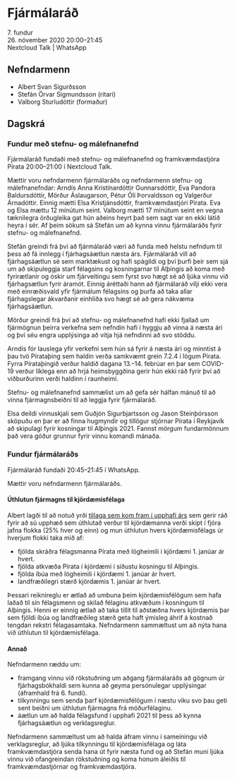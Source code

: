 # Fjármálaráð

7\. fundur  
26\. nóvember 2020 20:00–21:45  
Nextcloud Talk | WhatsApp

## Nefndarmenn

* Albert Svan Sigurðsson
* Stefán Örvar Sigmundsson (ritari)
* Valborg Sturludóttir (formaður)

## Dagskrá

### Fundur með stefnu- og málefnanefnd

Fjármálaráð fundaði með stefnu- og málefnanefnd og framkvæmdastjóra Pírata 20:00–21:00 í Nextcloud Talk.

Mættir voru nefndarmenn fjármálaráðs og nefndarmenn stefnu- og málefnanefndar: Arndís Anna Kristínardóttir Gunnarsdóttir, Eva Pandora Baldursdóttir, Mörður Áslaugarson, Pétur Óli Þorvaldsson og Valgerður Árnadóttir. Einnig mætti Elsa Kristjánsdóttir, framkvæmdastjóri Pírata. Eva og Elsa mættu 12 mínútum seint. Valborg mætti 17 mínútum seint en vegna tæknilegra örðugleika gat hún aðeins heyrt það sem sagt var en ekki látið heyra í sér. Af þeim sökum sá Stefán um að kynna vinnu fjármálaráðs fyrir stefnu- og málefnanefnd.

Stefán greindi frá því að fjármálaráð væri að funda með helstu nefndum til þess að fá innlegg í fjárhagsáætlun næsta árs. Fjármálaráð vill að fjárhagsáætlun sé sem marktækust og hafi spágildi og því þurfi þeir sem sjá um að skipuleggja starf félagsins og kosningarnar til Alþingis að koma með fyrirætlanir og óskir um fjárveitingu sem fyrst svo hægt sé að ljúka vinnu við fjárhagsætlun fyrir áramót. Einnig áréttaði hann að fjármálaráð vilji ekki vera með einræðisvald yfir fjármálum félagsins og þurfa að taka allar fjárhagslegar ákvarðanir einhliða svo hægt sé að gera nákvæma fjárhagsáætlun.

Mörður greindi frá því að stefnu- og málefnanefnd hafi ekki fjallað um fjármögnun þeirra verkefna sem nefndin hafi í hyggju að vinna á næsta ári og því séu engra upplýsinga að vitja hjá nefndinni að svo stöddu.

Arndís fór lauslega yfir verkefni sem hún sá fyrir á næsta ári og minntist á þau tvö Pírataþing sem haldin verða samkvæmt grein 7.2.4 í lögum Pírata. Fyrra Pírataþingið verður haldið dagana 13.–14. febrúar en þar sem COVID-19 verður líklega enn að hrjá heimsbyggðina gerir hún ekki ráð fyrir því að viðburðurinn verði haldinn í raunheimi.

Stefnu- og málefnanefnd sammælist um að gefa sér hálfan mánuð til að vinna fjármagnsbeiðni til að leggja fyrir fjármálaráð.

Elsa deildi vinnuskjali sem Guðjón Sigurbjartsson og Jason Steinþórsson sköpuðu en þar er að finna hugmyndir og tillögur stjórnar Pírata í Reykjavík að skipulagi fyrir kosningar til Alþingis 2021. Fannst mörgum fundarmönnum það vera góður grunnur fyrir vinnu komandi mánaða.

### Fundur fjármálaráðs

Fjármálaráð fundaði 20:45–21:45 í WhatsApp.

Mættir voru nefndarmenn fjármálaráðs.

#### Úthlutun fjármagns til kjördæmisfélaga

Albert lagði til að notuð yrði [tillaga sem kom fram í upphafi árs](https://x.piratar.is/polity/1/issue/425/) sem gerir ráð fyrir að sú upphæð sem úthlutað verður til kjördæmanna verði skipt í fjóra jafna flokka (25% hver og einn) og mun úthlutun hvers kjördæmisfélags úr hverjum flokki taka mið af:
* fjölda skráðra félagsmanna Pírata með lögheimili í kjördæmi 1. janúar ár hvert.
* fjölda atkvæða Pírata í kjördæmi í síðustu kosningu til Alþingis.
* fjölda íbúa með lögheimili í kjördæmi 1. janúar ár hvert.
* landfræðilegri stærð kjördæmis 1. janúar ár hvert.

Þessari reiknireglu er ætlað að umbuna þeim kjördæmisfélögum sem hafa laðað til sín félagsmenn og skilað félaginu atkvæðum í kosningum til Alþingis. Henni er einnig ætlað að taka tillit til aðstæðna hvers kjördæmis þar sem fjöldi íbúa og landfræðileg stærð geta haft ýmisleg áhrif á kostnað tengdan rekstri félagasamtaka. Nefndarmenn sammæltust um að nýta hana við úthlutun til kjördæmisfélaga.

#### Annað

Nefndarmenn ræddu um:
* framgang vinnu við rökstuðning um aðgang fjármálaráðs að gögnum úr fjárhagsbókhaldi sem kunna að geyma persónulegar upplýsingar (áframhald frá 6. fundi).
* tilkynningu sem senda þarf kjördæmisfélögum í næstu viku svo þau geti sent beiðni um úthlutun fjármagns frá móðurfélaginu.
* áætlun um að halda félagsfund í upphafi 2021 til þess að kynna fjárhagsáætlun og verklagsreglur.

Nefndarmenn sammæltust um að halda áfram vinnu í sameiningu við verklagsreglur, að ljúka tilkynningu til kjördæmisfélaga og láta framkvæmdastjóra senda hana út fyrir næsta fund og að Stefán muni ljúka vinnu við ofangreindan rökstuðning og koma honum áleiðis til framkvæmdastjórnar og framkvæmdastjóra.